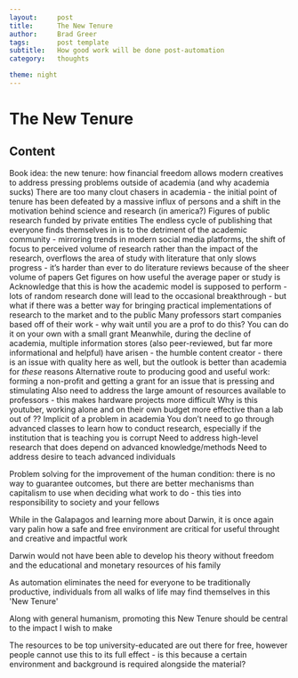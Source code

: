```yaml
---
layout:     post
title:      The New Tenure
author:     Brad Greer
tags: 		post template
subtitle:  	How good work will be done post-automation
category:  	thoughts

theme: night
---
```

<!-- Start Writing Below in Markdown -->

# The New Tenure

## Content

Book idea: the new tenure: how financial freedom allows modern creatives to address pressing problems outside of academia (and why academia sucks)
There are too many clout chasers in academia - the initial point of tenure has been defeated by a massive influx of persons and a shift in the motivation behind science and research (in america?)
Figures of public research funded by private entities
The endless cycle of publishing that everyone finds themselves in is to the detriment of the academic community - mirroring trends in modern social media platforms, the shift of focus to perceived volume of research rather than the impact of the research, overflows the area of study with literature that only slows progress - it’s harder than ever to do literature reviews because of the sheer volume of papers
Get figures on how useful the average paper or study is
Acknowledge that this is how the academic model is supposed to perform - lots of random research done will lead to the occasional breakthrough - but what if there was a better way for bringing practical implementations of research to the market and to the public
Many professors start companies based off of their work - why wait until you are a prof to do this?
You can do it on your own with a small grant
Meanwhile, during the decline of academia, multiple information stores (also peer-reviewed, but far more informational and helpful) have arisen - the humble content creator - there is an issue with quality here as well, but the outlook is better than academia for *these* reasons
Alternative route to producing good and useful work: forming a non-profit and getting a grant for an issue that is pressing and stimulating
Also need to address the large amount of resources available to professors - this makes hardware projects more difficult
Why is this youtuber, working alone and on their own budget more effective than a lab out of ?? Implicit of a problem in academia
You don’t need to go through advanced classes to learn how to conduct research, especially if the institution that is teaching you is corrupt
Need to address high-level research that does depend on advanced knowledge/methods
Need to address desire to teach advanced individuals

Problem solving for the improvement of the human condition: there is no way to guarantee outcomes, but there are better mechanisms than capitalism to use when deciding what work to do - this ties into responsibility to society and your fellows	

While in the Galapagos and learning more about Darwin, it is once again vary palin how a safe and free environment are critical for useful throught and creative and impactful work

Darwin would not have been able to develop his theory without freedom and the educational and monetary resources of his family

As automation eliminates the need for everyone to be traditionally productive, individuals from all walks of life may find themselves in this 'New Tenure'

Along with general humanism, promoting this New Tenure should be central to the impact I wish to make

The resources to be top university-educated are out there for free, however people cannot use this to its full effect - is this because a certain environment and background is required alongside the material?
